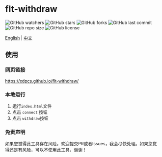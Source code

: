 # flt-withdraw

![GitHub watchers](https://img.shields.io/github/watchers/XdpCs/flt-withdraw?style=social)
![GitHub stars](https://img.shields.io/github/stars/XdpCs/flt-withdraw?style=social)
![GitHub forks](https://img.shields.io/github/forks/XdpCs/flt-withdraw?style=social)
![GitHub last commit](https://img.shields.io/github/last-commit/XdpCs/flt-withdraw?style=flat-square)
![GitHub repo size](https://img.shields.io/github/repo-size/XdpCs/flt-withdraw?style=flat-square)
![GitHub license](https://img.shields.io/github/license/XdpCs/flt-withdraw?style=flat-square)

[English](README.md) | [中文](README_ZH.md)

## 使用

### 网页链接

https://xdpcs.github.io/flt-withdraw/

### 本地运行

1. 运行`index.html`文件
2. 点击 `connect` 按钮
3. 点击 `withdraw`按钮

### 免责声明

如果您觉得此工具存在风险，欢迎提交PR或者Issues，我会尽快处理。如果您觉得还是有风险，可以不使用此工具，谢谢！
